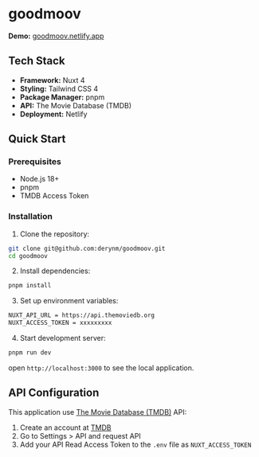 # goodmoov 

**Demo:** [goodmoov.netlify.app](https://goodmoov.netlify.app)


## Tech Stack

- **Framework:** Nuxt 4
- **Styling:** Tailwind CSS 4
- **Package Manager:** pnpm
- **API:** The Movie Database (TMDB)
- **Deployment:** Netlify

## Quick Start

### Prerequisites

- Node.js 18+
- pnpm
- TMDB Access Token

### Installation

1. Clone the repository:
```bash
git clone git@github.com:derynm/goodmoov.git
cd goodmoov
```

2. Install dependencies:
```bash
pnpm install
```

3. Set up environment variables:
```bash
NUXT_API_URL = https://api.themoviedb.org
NUXT_ACCESS_TOKEN = xxxxxxxxx
```

4. Start development server:
```bash
pnpm run dev
```

open `http://localhost:3000` to see the local application.

## API Configuration

This application use [The Movie Database (TMDB)](https://www.themoviedb.org/documentation/api) API:

1. Create an account at [TMDB](https://www.themoviedb.org/)
2. Go to Settings > API and request API 
3. Add your API Read Access Token to the `.env` file as `NUXT_ACCESS_TOKEN`


